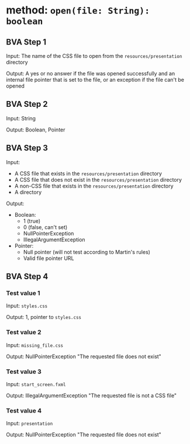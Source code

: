 # method: `open(file: String): boolean`

## BVA Step 1
Input: The name of the CSS file to open from the `resources/presentation` directory

Output: A yes or no answer if the file was opened successfully and an internal file pointer that is set to the file, or an exception if the file can't be opened

## BVA Step 2
Input: String

Output: Boolean, Pointer

## BVA Step 3
Input:
- A CSS file that exists in the `resources/presentation` directory
- A CSS file that does not exist in the `resources/presentation` directory
- A non-CSS file that exists in the `resources/presentation` directory
- A directory

Output:
- Boolean:
    - 1 (true)
    - 0 (false, can't set)
    - NullPointerException
    - IllegalArgumentException
- Pointer:
    - Null pointer (will not test according to Martin's rules)
    - Valid file pointer URL

## BVA Step 4
### Test value 1
Input: `styles.css`

Output: 1, pointer to `styles.css`
### Test value 2
Input: `missing_file.css`

Output: NullPointerException "The requested file does not exist"
### Test value 3
Input: `start_screen.fxml`

Output: IllegalArgumentException "The requested file is not a CSS file"
### Test value 4
Input: `presentation`

Output: NullPointerException "The requested file does not exist"
